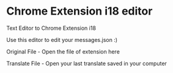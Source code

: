 # Chrome Extension i18 editor
Text Editor to Chrome Extension i18

Use this editor to edit your messages.json :)



Original File - Open the file of extension here

Translate File - Open your last translate saved in your computer
